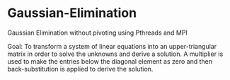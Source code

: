 # Gaussian-Elimination

Gaussian Elimination without pivoting using Pthreads and MPI

Goal: To transform a system of linear equations into an upper-triangular matrix in order to solve the unknowns and derive a solution. A multiplier is used to make the entries below the diagonal element as zero and then back-substitution is applied to derive the solution.

